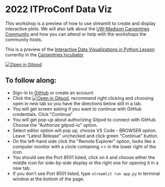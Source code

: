 # 2022 ITProConf Data Viz


This workshop is a preview of how to use streamlit to create and display interactive plots.
We will also talk about the [UW-Madison Carpentries Community](https://datascience.wisc.edu/uw-madison-carpentries-community/) and how you can attend or help with the workshops the community hosts.

This is a preview of the [Interactive Data Visualizations in Python Lesson](https://carpentries-incubator.github.io/python-interactive-data-visualizations/) currently in the [Carpentries Incubator](https://carpentries-incubator.org/)

[![Open in Gitpod](https://gitpod.io/button/open-in-gitpod.svg)](https://gitpod.io/#https://github.com/UW-Madison-DataScience/dataviz-workshop-example)

## To follow along: 
- Sign-in to [GitHub](https://github.com/) or create an account.
- Click the [![Open in Gitpod](https://gitpod.io/button/open-in-gitpod.svg)](https://gitpod.io/#https://github.com/UW-Madison-DataScience/dataviz-workshop-example), recommend right clicking and choosing open in new tab so you have the directions below still in a tab.
- You will get screen asking if you want to continue with GitHub credentials. Click "Continue" 
- You will get pop-up about authorizing Gitpod to connect with GitHub. Choose the "Authorize gitpod-io" option.
- Select editor option will pop up, choose VS Code - BROWSER option. Leave "Latest Release" unchecked and click green "Continue" button.
- On the left-hand side click the "Remote Explorer" option, looks like a computer monitor with a circle containing >< in the lower right of the icon.
- You should see the Port 8501 listed, click on it and choose either the middle icon for side-by-side display or the right one for opening it in a new tab.
- If you don't see Port 8501 listed, type `streamlit run app.py` in terminal window at the bottom of the page.

 
